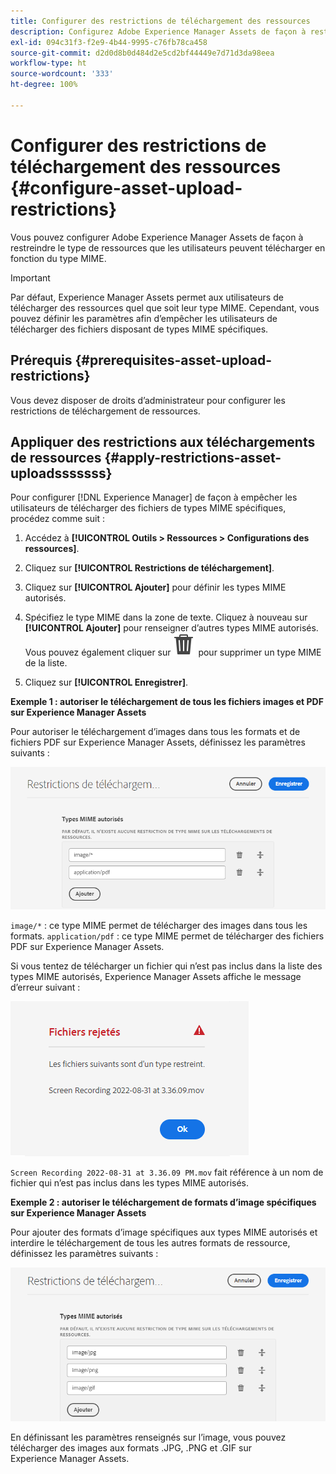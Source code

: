 ```yaml
---
title: Configurer des restrictions de téléchargement des ressources
description: Configurez Adobe Experience Manager Assets de façon à restreindre le type de ressources que les utilisateurs peuvent télécharger en fonction du type MIME. Cela permet d’éviter les téléchargements accidentels de fichiers à un format indésirable ou malveillants.
exl-id: 094c31f3-f2e9-4b44-9995-c76fb78ca458
source-git-commit: d2d0d8b0d484d2e5cd2bf44449e7d71d3da98eea
workflow-type: ht
source-wordcount: '333'
ht-degree: 100%

---
```


# Configurer des restrictions de téléchargement des ressources {#configure-asset-upload-restrictions}

Vous pouvez configurer Adobe Experience Manager Assets de façon à restreindre le type de ressources que les utilisateurs peuvent télécharger en fonction du type MIME.

>[!IMPORTANT]
>
>Par défaut, Experience Manager Assets permet aux utilisateurs de télécharger des ressources quel que soit leur type MIME. Cependant, vous pouvez définir les paramètres afin d’empêcher les utilisateurs de télécharger des fichiers disposant de types MIME spécifiques.

## Prérequis {#prerequisites-asset-upload-restrictions}

Vous devez disposer de droits d’administrateur pour configurer les restrictions de téléchargement de ressources.

## Appliquer des restrictions aux téléchargements de ressources {#apply-restrictions-asset-uploadsssssss}

Pour configurer [!DNL Experience Manager] de façon à empêcher les utilisateurs de télécharger des fichiers de types MIME spécifiques, procédez comme suit :

1. Accédez à **[!UICONTROL Outils > Ressources > Configurations des ressources]**.

1. Cliquez sur **[!UICONTROL Restrictions de téléchargement]**.

1. Cliquez sur **[!UICONTROL Ajouter]** pour définir les types MIME autorisés.

1. Spécifiez le type MIME dans la zone de texte. Cliquez à nouveau sur **[!UICONTROL Ajouter]** pour renseigner d’autres types MIME autorisés. Vous pouvez également cliquer sur ![icône de suppression](assets/delete-icon.svg) pour supprimer un type MIME de la liste.

1. Cliquez sur **[!UICONTROL Enregistrer]**.

**Exemple 1 : autoriser le téléchargement de tous les fichiers images et PDF sur Experience Manager Assets**

Pour autoriser le téléchargement d’images dans tous les formats et de fichiers PDF sur Experience Manager Assets, définissez les paramètres suivants :

![Restrictions de téléchargement des ressources](assets/asset-upload-restrictions.png)

`image/*` : ce type MIME permet de télécharger des images dans tous les formats. `application/pdf` : ce type MIME permet de télécharger des fichiers PDF sur Experience Manager Assets.

Si vous tentez de télécharger un fichier qui n’est pas inclus dans la liste des types MIME autorisés, Experience Manager Assets affiche le message d’erreur suivant :

![Fichiers restreints](assets/asset-upload-restricted-files.png)

`Screen Recording 2022-08-31 at 3.36.09 PM.mov` fait référence à un nom de fichier qui n’est pas inclus dans les types MIME autorisés.

**Exemple 2 : autoriser le téléchargement de formats d’image spécifiques sur Experience Manager Assets**

Pour ajouter des formats d’image spécifiques aux types MIME autorisés et interdire le téléchargement de tous les autres formats de ressource, définissez les paramètres suivants :

![Restrictions des ressources](assets/asset-restrictions.png)

En définissant les paramètres renseignés sur l’image, vous pouvez télécharger des images aux formats .JPG, .PNG et .GIF sur Experience Manager Assets.
